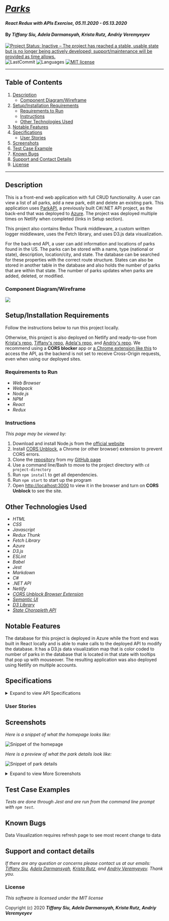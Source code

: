 # _[Parks](https://github.com/ayohana/parks-redux)_

#### _React Redux with APIs Exercise, 05.11.2020 - 05.13.2020_

#### By _**Tiffany Siu, Adela Darmansyah, Krista Rutz, Andriy Veremyeyev**_

[![Project Status: Inactive – The project has reached a stable, usable state but is no longer being actively developed; support/maintenance will be provided as time allows.](https://www.repostatus.org/badges/latest/inactive.svg)](https://www.repostatus.org/#inactive)
![LastCommit](https://img.shields.io/github/last-commit/ayohana/parks-redux)
![Languages](https://img.shields.io/github/languages/top/ayohana/parks-redux)
[![MIT license](https://img.shields.io/badge/License-MIT-orange.svg)](https://lbesson.mit-license.org/)

---
## Table of Contents
1. [Description](#description)
    - [Component Diagram/Wireframe](#component-diagram/wireframe)
2. [Setup/Installation Requirements](#setup/installation-requirements)
    - [Requirements to Run](#requirements-to-run)
    - [Instructions](#instructions)
    - [Other Technologies Used](#other-technologies-used)
3. [Notable Features](#notable-features)
4. [Specifications](#specifications)
    - [User Stories](#user-stories)
5. [Screenshots](#screenshots)
6. [Test Case Example](#test-case-example)
7. [Known Bugs](#known-bugs)
8. [Support and Contact Details](#support-and-contact-details)
9. [License](#license)
---
## Description

This is a front-end web application with full CRUD functionality. A user can view a list of all parks, add a new park, edit and delete an existing park. This application uses [ParkAPI](https://github.com/TSiu88/ParkAPI), a previously built C#/.NET API project, as the back-end that was deployed to [Azure](http://park-info-api.azurewebsites.net/index.html).  The project was deployed multiple times on Netlify when completed (links in Setup section).

This project also contains Redux Thunk middleware, a custom written logger middleware, uses the Fetch library, and uses D3.js data visualization.

For the back-end API, a user can add information and locations of parks found in the US. The parks can be stored with a name, type (national or state), description, location/city, and state. The database can be searched for these properties with the correct route structure. States can also be stored in another table in the database and also holds the number of parks that are within that state. The number of parks updates when parks are added, deleted, or modified.

### Component Diagram/Wireframe

<img src="./public/parkapi-componentdiagram.png">

## Setup/Installation Requirements

Follow the instructions below to run this project locally.

Otherwise, this project is also deployed on Netlify and ready-to-use from [Krista's repo](https://parks-api.netlify.app/), [Tiffany's repo](https://park-info-api.netlify.app/), [Adela's repo](https://final-react-week.netlify.app/), and [Andriy's repo](https://friendly-engelbart-8e49be.netlify.app/). We recommend using a **CORS blocker** app or [a Chrome extension like this](https://chrome.google.com/webstore/detail/cors-unblock/lfhmikememgdcahcdlaciloancbhjino?hl=en) to access the API, as the backend is not set to receive Cross-Origin requests, even when using our deployed sites.

### Requirements to Run

* _Web Browser_
* _Webpack_
* _Node.js_
* _NPM_
* _React_
* _Redux_

### Instructions

*This page may be viewed by:*

1. Download and install Node.js from the [official website](https://nodejs.org/en/download/)
2. Install [CORS Unblock](https://chrome.google.com/webstore/detail/cors-unblock/lfhmikememgdcahcdlaciloancbhjino?hl=en), a Chrome (or other browser) extension to prevent CORS errors.
3. Clone the [repository](https://github.com/ayohana/parks-redux.git) from my [GitHub page](https://github.com/TSiu88)
4. Use a command line/Bash to move to the project directory with `cd project-directory`
5. Run `npm install` to get all dependencies. 
6. Run `npm start` to start up the program 
7. Open [http://localhost:3000](http://localhost:3000) to view it in the browser and turn on **CORS Unblock** to see the site.

## Other Technologies Used
* _HTML_
* _CSS_
* _Javascript_
* _Redux Thunk_
* _Fetch Library_
* _Azure_
* _D3.js_
* _ESLint_
* _Babel_
* _Jest_
* _Markdown_ 
* _C#_
* _.NET API_
* _Netlify_
* _[CORS Unblock Browser Extension](https://chrome.google.com/webstore/detail/cors-unblock/lfhmikememgdcahcdlaciloancbhjino?hl=en)_
* _[Semantic UI](https://semantic-ui.com/)_
* _[D3 Library](https://github.com/d3/d3/wiki)_
* _[State Choropleth API](https://observablehq.com/@d3/state-choropleth)_

## Notable Features
The database for this project is deployed in Azure while the front end was built in React locally and is able to make calls to the deployed API to modify the database.  It has a D3.js data visualization map that is color coded to number of parks in the database that is located in that state with tooltips that pop up with mouseover.  The resulting application was also deployed using Netlify on multiple accounts.

## Specifications

<details>
  <summary>Expand to view API Specifications</summary>

| Specification | Input | Output |
| :-------------     | :------------- | :------------- |
| The api displays a home screen with Swagger | Application start | Welcome screen displayed with all possible API calls |
| The api is able to show all parks when GET method is used | GET http://localhost:5000/api/parks | Displays all parks with info |
| The api is able to show all states when GET method is used | GET http://localhost:5000/api/states | Displays all states with info |
| The api is able to show all national or state parks (or other properties) when GET method is used with parameters | GET http://localhost:5000/api/parks?type={national/state} | Displays all national or state parks with info |
| The api is able to show all national or state parks (or other properties) when GET method is used with a general search | GET http://localhost:5000/api/parks/search | Displays all national or state parks with info matching search |
| The api is able to show 3 random parks when GET method | GET http://localhost:5000/api/parks/random | Displays 3 random parks with info |
| The api is able to show all parks for a state when GET method is used with multiple parameters | GET http://localhost:5000/api/parks?state={stateName}&type={national/state} | Displays all state parks for that state with info |
| The api is able to add parks with POST methods | POST http://localhost:5000/api/parks | Adds new park with provided info and increase count of parks for that state |
| The api is able to edit/update existing parks with PUT method | PUT http://localhost:5000/api/{id} | Update existing park with provided info and correct counts of parks for that state |
| The api is able to delete existing parks with DELETE method | DELETE http://localhost:5000/api/{id} | Delete park from database and decrease count of parks for that state |

</details>

### User Stories
<!-- <details>
  <summary>Click to expand to view User Stories </summary> -->

<!-- * As a scheduler, I want to be able to organize nurses vacation schedules without much paperwork so that I can be more efficient.
* As a scheduler, I want to see a list of requests with the overlapping dates and the nurses that sent in the requests organized by priority so I can see which staff member should have priority in getting the request approved. -->

<!-- * Give stories for people who will use this project and what they'd want it to do.  Can include customers/end users, programmers that maintain code, etc. Use "As a <job title/type of user/etc>, I want to...<what want program to achieve>... so that I can...<reason>.-->
<!-- </details> -->

## Screenshots

_Here is a snippet of what the homepage looks like:_

![Snippet of the homepage](./public/homepage-parks.JPG)

_Here is a preview of what the park details look like:_

![Snippet of park details](./public/park-details.jpeg)

<details>
  <summary>Expand to view More Screenshots </summary>

  _Here is a preview of what the park add form looks like:_

  ![Snippet of park add form](./public/new-park-form.JPG)

  _Here is a preview of what the D3.js data visualization map and park list looks like:_

  ![Snippet of data visualization map and park list](./public/parks-list.JPG)

</details>

## Test Case Examples
_Tests are done through Jest and are run from the command line prompt with `npm test`._

<!-- _Some example tests:_

![Snippet of an example test](img/tester1.png)

![Snippet of an example result](img/tester2.png) -->

<!-- _describe and show how to run tests with `code` examples}_ -->

## Known Bugs

Data Visualization requires refresh page to see most recent change to data
<!-- _There are currently no known bugs in this program_ -->

## Support and contact details

_If there are any question or concerns please contact us at our emails: [Tiffany Siu](mailto:tsiu88@gmail.com), [Adela Darmansyah](mailto:adela.yohana@gmail.com), [Krista Rutz](mailto:rutzkri000@gmail.com), and [Andriy Veremyeyev](mailto:belyybrat@gmail.com). Thank you._

### License

*This software is licensed under the MIT license*

Copyright (c) 2020 **_Tiffany Siu, Adela Darmansyah, Krista Rutz, Andriy Veremyeyev_**
